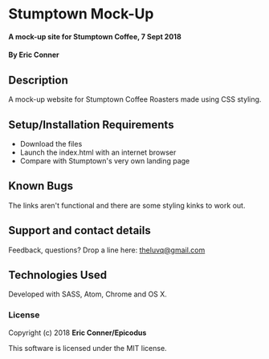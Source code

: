 # Stumptown Mock-Up

#### A mock-up site for Stumptown Coffee, 7 Sept 2018

#### By Eric Conner

## Description

A mock-up website for Stumptown Coffee Roasters made using CSS styling.

## Setup/Installation Requirements

* Download the files
* Launch the index.html with an internet browser
* Compare with Stumptown's very own landing page


## Known Bugs

The links aren't functional and there are some styling kinks to work out.

## Support and contact details

Feedback, questions? Drop a line here: theluvq@gmail.com

## Technologies Used

Developed with SASS, Atom, Chrome and OS X.

### License

Copyright (c) 2018 **Eric Conner/Epicodus**

This software is licensed under the MIT license.
